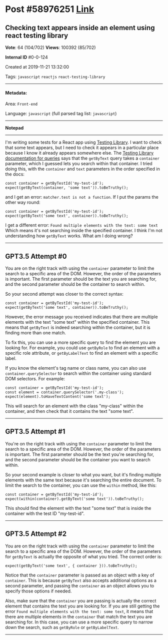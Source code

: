 
# Post \#58976251 [Link](https://stackoverflow.com/questions/58976251/)

## Checking text appears inside an element using react testing library

**Vote**: 64 (104/702) **Views**: 100392 (85/702) 

**Internal ID** \#0-0-124

Created at 2019-11-21 13:32:00

Tags: `javascript` `reactjs` `react-testing-library`

----------

#### Metadata:

Area: `Front-end`

Language: `javascript` (full parsed tag list: `javascript`)

----------

**Notepad**


----------

I'm writing some tests for a React app using [Testing Library](https://testing-library.com/). I want to check that some text appears, but I need to check it appears in a particular place because I know it already appears somewhere else.
The [Testing Library documentation for queries](https://testing-library.com/docs/dom-testing-library/api-queries#bytext) says that the `getByText` query takes a `container` parameter, which I guessed lets you search within that container. I tried doing this, with the `container` and `text` parameters in the order specified in the docs:
```
const container = getByTestId('my-test-id');
expect(getByText(container, 'some text')).toBeTruthy();
```

and I get an error: `matcher.test is not a function`.
If I put the params the other way round:
```
const container = getByTestId('my-test-id');
expect(getByText('some text', container)).toBeTruthy();
```

I get a different error: `Found multiple elements with the text: some text`
Which means it's not searching inside the specified container.
I think I'm not understanding how `getByText` works. What am I doing wrong?


----------
        
## GPT3.5 Attempt \#0

You are on the right track with using the `container` parameter to limit the search to a specific area of the DOM. However, the order of the parameters is important. The first parameter should be the text you are searching for, and the second parameter should be the container to search within.

So your second attempt was closer to the correct syntax:
```
const container = getByTestId('my-test-id');
expect(getByText('some text', container)).toBeTruthy();
```

However, the error message you received indicates that there are multiple elements with the text "some text" within the specified container. This means that `getByText` is indeed searching within the container, but it is finding more than one match.

To fix this, you can use a more specific query to find the element you are looking for. For example, you could use `getByRole` to find an element with a specific role attribute, or `getByLabelText` to find an element with a specific label.

If you know the element's tag name or class name, you can also use `container.querySelector` to search within the container using standard DOM selectors. For example:
```
const container = getByTestId('my-test-id');
const element = container.querySelector('.my-class');
expect(element).toHaveTextContent('some text');
```

This will search for an element with the class "my-class" within the container, and then check that it contains the text "some text".

--------

## GPT3.5 Attempt \#1

You're on the right track with using the `container` parameter to limit the search to a specific area of the DOM. However, the order of the parameters is important. The first parameter should be the text you're searching for, and the second parameter should be the container you want to search within. 

So your second example is closer to what you want, but it's finding multiple elements with the same text because it's searching the entire document. To limit the search to the container, you can use the `within` method, like this:

```
const container = getByTestId('my-test-id');
expect(within(container).getByText('some text')).toBeTruthy();
```

This should find the element with the text "some text" that is inside the container with the test ID "my-test-id".

--------

## GPT3.5 Attempt \#2

You are on the right track with using the `container` parameter to limit the search to a specific area of the DOM. However, the order of the parameters for `getByText` is actually the opposite of what you tried. The correct order is:

```
expect(getByText('some text', { container })).toBeTruthy();
```

Notice that the `container` parameter is passed as an object with a key of `container`. This is because `getByText` also accepts additional options as a second parameter, and passing the `container` as an object allows you to specify those options if needed.

Also, make sure that the `container` you are passing is actually the correct element that contains the text you are looking for. If you are still getting the error `Found multiple elements with the text: some text`, it means that there are multiple elements in the `container` that match the text you are searching for. In this case, you can use a more specific query to narrow down the search, such as `getByRole` or `getByLabelText`.

--------
